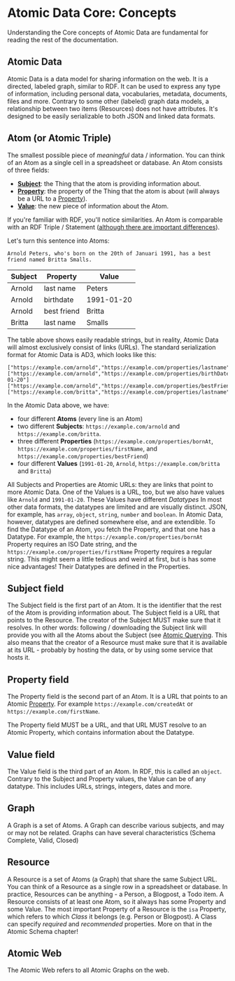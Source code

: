 # Atomic Data Core: Concepts

Understanding the Core concepts of Atomic Data are fundamental for reading the rest of the documentation.

## Atomic Data

Atomic Data is a data model for sharing information on the web.
It is a directed, labeled graph, similar to RDF.
It can be used to express any type of information, including personal data, vocabularies, metadata, documents, files and more.
Contrary to some other (labeled) graph data models, a relationship between two items (Resources) does not have attributes.
It's designed to be easily serializable to both JSON and linked data formats.

## Atom (or Atomic Triple)

The smallest possible piece of _meaningful_ data / information.
You can think of an Atom as a single cell in a spreadsheet or database.
An Atom consists of three fields:

* **[Subject](#subject-field)**: the Thing that the atom is providing information about.
* **[Property](#property-field)**: the property of the Thing that the atom is about (will always be a URL to a [Property](../schema/classes.md#property)).
* **[Value](#value-field)**: the new piece of information about the Atom.

If you're familiar with RDF, you'll notice similarities.
An Atom is comparable with an RDF Triple / Statement ([although there are important differences](../interoperability/rdf.md)).

Let's turn this sentence into Atoms:

`Arnold Peters, who's born on the 20th of Januari 1991, has a best friend named Britta Smalls.`

Subject | Property | Value
--- | --- | ---
Arnold | last name | Peters
Arnold | birthdate | 1991-01-20
Arnold | best friend | Britta
Britta | last name | Smalls

The table above shows easily readable strings, but in reality, Atomic Data will almost exclusively consist of links (URLs).
The standard serialization format for Atomic Data is AD3, which looks like this:

```ad3
["https://example.com/arnold","https://example.com/properties/lastname","Peters"]
["https://example.com/arnold","https://example.com/properties/birthDate","1991-01-20"]
["https://example.com/arnold","https://example.com/properties/bestFriend","https://example.com/britta"]
["https://example.com/britta","https://example.com/properties/lastname","Smalls"]
```

In the Atomic Data above, we have:

- four different **Atoms** (every line is an Atom)
- two different **Subjects**: `https://example.com/arnold` and `https://example.com/britta`.
- three different **Properties** (`https://example.com/properties/bornAt`, `https://example.com/properties/firstName`, and `https://example.com/properties/bestFriend`)
- four different **Values** (`1991-01-20`, `Arnold`, `https://example.com/britta` and `Britta`)

All Subjects and Properties are Atomic URLs: they are links that point to more Atomic Data.
One of the Values is a URL, too, but we also have values like `Arnold` and `1991-01-20`.
These Values have different _Datatypes_
In most other data formats, the datatypes are limited and are visually distinct.
JSON, for example, has `array`, `object`, `string`, `number` and `boolean`.
In Atomic Data, however, datatypes are defined somewhere else, and are extendible.
To find the Datatype of an Atom, you fetch the Property, and that one has a Datatype.
For example, the `https://example.com/properties/bornAt` Property requires an ISO Date string, and the `https://example.com/properties/firstName` Property requires a regular string.
This might seem a little tedious and weird at first, but is has some nice advantages!
Their Datatypes are defined in the Properties.

## Subject field

The Subject field is the first part of an Atom.
It is the identifier that the rest of the Atom is providing information about.
The Subject field is a URL that points to the Resource.
The creator of the Subject MUST make sure that it resolves.
In other words: following / downloading the Subject link will provide you with all the Atoms about the Subject (see [Atomic Querying](querying.md).
This also means that the creator of a Resource must make sure that it is available at its URL - probably by hosting the data, or by using some service that hosts it.

## Property field

The Property field is the second part of an Atom.
It is a URL that points to an Atomic [Property](../schema/classes.md#Property).
For example `https://example.com/createdAt` or `https://example.com/firstName`.
<!-- Making this a requirement is what makes Atomic Data typed and semantic -->
The Property field MUST be a URL, and that URL MUST resolve to an Atomic Property, which contains information about the Datatype.

## Value field

The Value field is the third part of an Atom.
In RDF, this is called an `object`.
Contrary to the Subject and Property values, the Value can be of any datatype.
This includes URLs, strings, integers, dates and more.

## Graph

A Graph is a set of Atoms.
A Graph can describe various subjects, and may or may not be related.
Graphs can have several characteristics (Schema Complete, Valid, Closed)

## Resource

A Resource is a set of Atoms (a Graph) that share the same Subject URL.
You can think of a Resource as a single row in a spreadsheet or database.
In practice, Resources can be anything - a Person, a Blogpost, a Todo item.
A Resource consists of at least one Atom, so it always has some Property and some Value.
The most important Property of a Resource is the `isa` Property, which refers to which _Class_ it belongs (e.g. Person or Blogpost).
A Class can specify _required_ and _recommended_ properties.
More on that in the Atomic Schema chapter!

## Atomic Web

The Atomic Web refers to all Atomic Graphs on the web.
